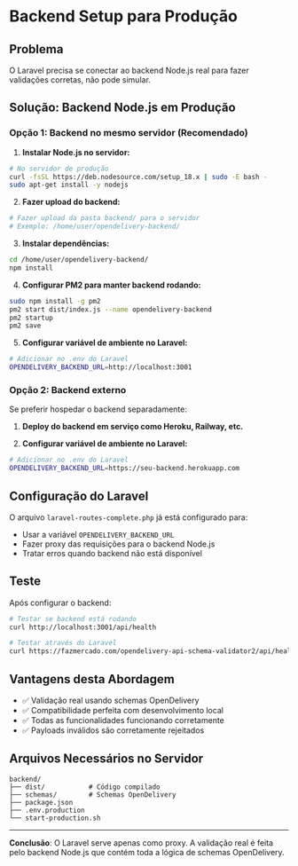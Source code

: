 # Backend Setup para Produção

## Problema
O Laravel precisa se conectar ao backend Node.js real para fazer validações corretas, não pode simular.

## Solução: Backend Node.js em Produção

### Opção 1: Backend no mesmo servidor (Recomendado)

1. **Instalar Node.js no servidor:**
```bash
# No servidor de produção
curl -fsSL https://deb.nodesource.com/setup_18.x | sudo -E bash -
sudo apt-get install -y nodejs
```

2. **Fazer upload do backend:**
```bash
# Fazer upload da pasta backend/ para o servidor
# Exemplo: /home/user/opendelivery-backend/
```

3. **Instalar dependências:**
```bash
cd /home/user/opendelivery-backend/
npm install
```

4. **Configurar PM2 para manter backend rodando:**
```bash
sudo npm install -g pm2
pm2 start dist/index.js --name opendelivery-backend
pm2 startup
pm2 save
```

5. **Configurar variável de ambiente no Laravel:**
```bash
# Adicionar no .env do Laravel
OPENDELIVERY_BACKEND_URL=http://localhost:3001
```

### Opção 2: Backend externo

Se preferir hospedar o backend separadamente:

1. **Deploy do backend em serviço como Heroku, Railway, etc.**

2. **Configurar variável de ambiente no Laravel:**
```bash
# Adicionar no .env do Laravel
OPENDELIVERY_BACKEND_URL=https://seu-backend.herokuapp.com
```

## Configuração do Laravel

O arquivo `laravel-routes-complete.php` já está configurado para:
- Usar a variável `OPENDELIVERY_BACKEND_URL`
- Fazer proxy das requisições para o backend Node.js
- Tratar erros quando backend não está disponível

## Teste

Após configurar o backend:

```bash
# Testar se backend está rodando
curl http://localhost:3001/api/health

# Testar através do Laravel
curl https://fazmercado.com/opendelivery-api-schema-validator2/api/health
```

## Vantagens desta Abordagem

- ✅ Validação real usando schemas OpenDelivery
- ✅ Compatibilidade perfeita com desenvolvimento local
- ✅ Todas as funcionalidades funcionando corretamente
- ✅ Payloads inválidos são corretamente rejeitados

## Arquivos Necessários no Servidor

```
backend/
├── dist/           # Código compilado
├── schemas/        # Schemas OpenDelivery
├── package.json
├── .env.production
└── start-production.sh
```

---

**Conclusão**: O Laravel serve apenas como proxy. A validação real é feita pelo backend Node.js que contém toda a lógica de schemas OpenDelivery.
